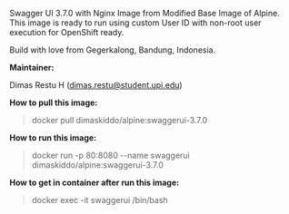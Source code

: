 Swagger UI 3.7.0 with Nginx Image from Modified Base Image of Alpine. This image is ready to run using custom User ID with non-root user execution for OpenShift ready.

Build with love from Gegerkalong, Bandung, Indonesia.

**Maintainer:**

Dimas Restu H (<dimas.restu@student.upi.edu>)

**How to pull this image:**

> docker pull dimaskiddo/alpine:swaggerui-3.7.0

**How to run this image:**

> docker run -p 80:8080 --name swaggerui dimaskiddo/alpine:swaggerui-3.7.0

**How to get in container after run this image:**

> docker exec -it swaggerui /bin/bash
